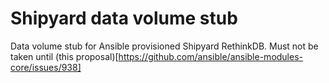 Shipyard data volume stub
==========================

Data volume stub for Ansible provisioned Shipyard RethinkDB. Must not be taken until (this proposal)[https://github.com/ansible/ansible-modules-core/issues/938]
